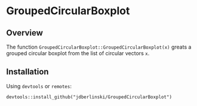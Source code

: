 # GroupedCircularBoxplot

## Overview
The function `GroupedCircularBoxplot::GroupedCircularBoxplot(x)` greats a grouped circular boxplot from the list of
circular vectors `x`.

## Installation
Using `devtools` or `remotes`:
```{R}
devtools::install_github("jdberlinski/GroupedCircularBoxplot")
```
